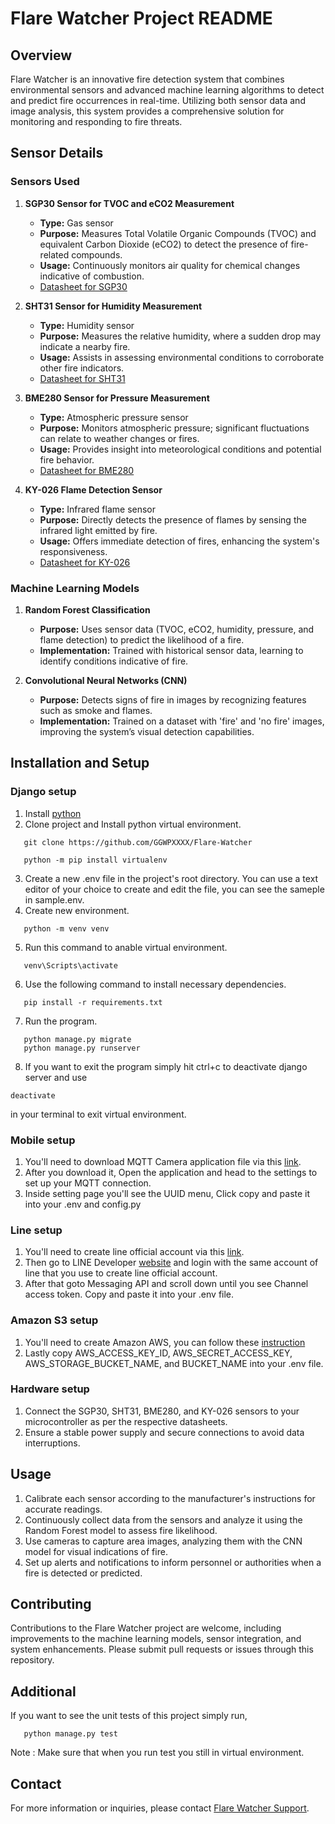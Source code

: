 # Flare Watcher Project README

## Overview
Flare Watcher is an innovative fire detection system that combines environmental sensors and advanced machine learning algorithms to detect and predict fire occurrences in real-time. Utilizing both sensor data and image analysis, this system provides a comprehensive solution for monitoring and responding to fire threats.

## Sensor Details

### Sensors Used

1. **SGP30 Sensor for TVOC and eCO2 Measurement**
   - **Type:** Gas sensor
   - **Purpose:** Measures Total Volatile Organic Compounds (TVOC) and equivalent Carbon Dioxide (eCO2) to detect the presence of fire-related compounds.
   - **Usage:** Continuously monitors air quality for chemical changes indicative of combustion.
   - [Datasheet for SGP30](https://www.sensirion.com/media/documents/984E0DD5/61644B8B/Sensirion_Gas_Sensors_Datasheet_SGP30.pdf)

2. **SHT31 Sensor for Humidity Measurement**
   - **Type:** Humidity sensor
   - **Purpose:** Measures the relative humidity, where a sudden drop may indicate a nearby fire.
   - **Usage:** Assists in assessing environmental conditions to corroborate other fire indicators.
   - [Datasheet for SHT31](https://www.tme.eu/Document/2e0098c5e5c9e7ad6b9934b65a407be3/Sensirion_SHT3x_analog.pdf)

3. **BME280 Sensor for Pressure Measurement**
   - **Type:** Atmospheric pressure sensor
   - **Purpose:** Monitors atmospheric pressure; significant fluctuations can relate to weather changes or fires.
   - **Usage:** Provides insight into meteorological conditions and potential fire behavior.
   - [Datasheet for BME280](https://www.mouser.com/datasheet/2/783/BST-BME280-DS002-1509607.pdf)

4. **KY-026 Flame Detection Sensor**
   - **Type:** Infrared flame sensor
   - **Purpose:** Directly detects the presence of flames by sensing the infrared light emitted by fire.
   - **Usage:** Offers immediate detection of fires, enhancing the system's responsiveness.
   - [Datasheet for KY-026](https://moviltronics.com/wp-content/uploads/2019/10/KY-026.pdf)

### Machine Learning Models

1. **Random Forest Classification**
   - **Purpose:** Uses sensor data (TVOC, eCO2, humidity, pressure, and flame detection) to predict the likelihood of a fire.
   - **Implementation:** Trained with historical sensor data, learning to identify conditions indicative of fire.

2. **Convolutional Neural Networks (CNN)**
   - **Purpose:** Detects signs of fire in images by recognizing features such as smoke and flames.
   - **Implementation:** Trained on a dataset with 'fire' and 'no fire' images, improving the system’s visual detection capabilities.

## Installation and Setup

### Django setup
1. Install [python](https://www.python.org/downloads/)
2. Clone project and Install python virtual environment.
```
   git clone https://github.com/GGWPXXXX/Flare-Watcher
```
```
   python -m pip install virtualenv
```
3. Create a new .env file in the project's root directory. You can use a text editor of your choice to create and edit the file, you can see the sameple in sample.env.
4. Create new environment.
```
   python -m venv venv
```
5. Run this command to anable virtual environment.
```
   venv\Scripts\activate
```
6. Use the following command to install necessary dependencies.
```
   pip install -r requirements.txt
```
7. Run the program.
```
   python manage.py migrate
   python manage.py runserver
```
8. If you want to exit the program simply hit ctrl+c to deactivate django server and use
```
deactivate
```
   in your terminal to exit virtual environment.

### Mobile setup 
1. You'll need to download MQTT Camera application file via this  [link](https://colab.research.google.com/drive/133wTb-eIgVhNMxCE9WFQnDqw4xx3qokF?usp=sharing).
2. After you download it, Open the application and head to the settings to set up your MQTT connection.
3. Inside setting page you'll see the UUID menu, Click copy and paste it into your .env and config.py

### Line setup 
1. You'll need to create line official account via this [link](https://help.line.me/official_account_jp/ios/categoryId/20008250/pc?contentId=20013136).
2. Then go to LINE Developer [website](https://developers.line.biz/) and login with the same account of line that you use to create line official account.
3. After that goto Messaging API and scroll down until you see Channel access token. Copy and paste it into your .env file.

### Amazon S3 setup 
1. You'll need to create Amazon AWS, you can follow these [instruction](https://docs.aws.amazon.com/AmazonS3/latest/userguide/creating-bucket.html)
2. Lastly copy AWS_ACCESS_KEY_ID, AWS_SECRET_ACCESS_KEY, AWS_STORAGE_BUCKET_NAME, and BUCKET_NAME into your .env file.


### Hardware setup
1. Connect the SGP30, SHT31, BME280, and KY-026 sensors to your microcontroller as per the respective datasheets.
2. Ensure a stable power supply and secure connections to avoid data interruptions.

## Usage

1. Calibrate each sensor according to the manufacturer's instructions for accurate readings.
2. Continuously collect data from the sensors and analyze it using the Random Forest model to assess fire likelihood.
3. Use cameras to capture area images, analyzing them with the CNN model for visual indications of fire.
4. Set up alerts and notifications to inform personnel or authorities when a fire is detected or predicted.

## Contributing

Contributions to the Flare Watcher project are welcome, including improvements to the machine learning models, sensor integration, and system enhancements. Please submit pull requests or issues through this repository.

## Additional

If you want to see the unit tests of this project simply run,
```
   python manage.py test
```
Note : Make sure that when you run test you still in virtual environment.

## Contact
For more information or inquiries, please contact [Flare Watcher Support](mailto:chaiyawut.t@ku.th).
